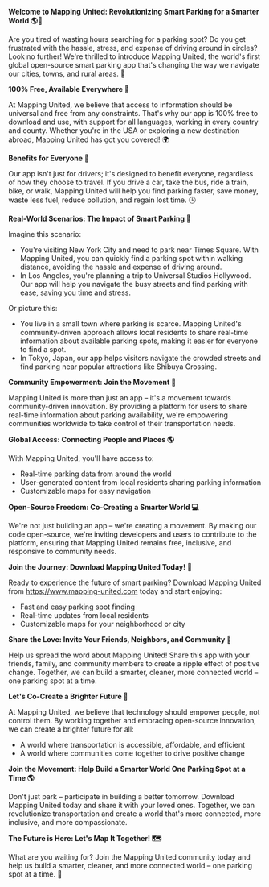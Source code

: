 **Welcome to Mapping United: Revolutionizing Smart Parking for a Smarter World 🌎🚗**

Are you tired of wasting hours searching for a parking spot? Do you get frustrated with the hassle, stress, and expense of driving around in circles? Look no further! We're thrilled to introduce Mapping United, the world's first global open-source smart parking app that's changing the way we navigate our cities, towns, and rural areas. 🌟

**100% Free, Available Everywhere 💸**

At Mapping United, we believe that access to information should be universal and free from any constraints. That's why our app is 100% free to download and use, with support for all languages, working in every country and county. Whether you're in the USA or exploring a new destination abroad, Mapping United has got you covered! 🌍

**Benefits for Everyone 🌈**

Our app isn't just for drivers; it's designed to benefit everyone, regardless of how they choose to travel. If you drive a car, take the bus, ride a train, bike, or walk, Mapping United will help you find parking faster, save money, waste less fuel, reduce pollution, and regain lost time. 🕒

**Real-World Scenarios: The Impact of Smart Parking 🌆**

Imagine this scenario:

* You're visiting New York City and need to park near Times Square. With Mapping United, you can quickly find a parking spot within walking distance, avoiding the hassle and expense of driving around.
* In Los Angeles, you're planning a trip to Universal Studios Hollywood. Our app will help you navigate the busy streets and find parking with ease, saving you time and stress.

Or picture this:

* You live in a small town where parking is scarce. Mapping United's community-driven approach allows local residents to share real-time information about available parking spots, making it easier for everyone to find a spot.
* In Tokyo, Japan, our app helps visitors navigate the crowded streets and find parking near popular attractions like Shibuya Crossing.

**Community Empowerment: Join the Movement 🌟**

Mapping United is more than just an app – it's a movement towards community-driven innovation. By providing a platform for users to share real-time information about parking availability, we're empowering communities worldwide to take control of their transportation needs.

**Global Access: Connecting People and Places 🌎**

With Mapping United, you'll have access to:

* Real-time parking data from around the world
* User-generated content from local residents sharing parking information
* Customizable maps for easy navigation

**Open-Source Freedom: Co-Creating a Smarter World 💻**

We're not just building an app – we're creating a movement. By making our code open-source, we're inviting developers and users to contribute to the platform, ensuring that Mapping United remains free, inclusive, and responsive to community needs.

**Join the Journey: Download Mapping United Today! 📲**

Ready to experience the future of smart parking? Download Mapping United from https://www.mapping-united.com today and start enjoying:

* Fast and easy parking spot finding
* Real-time updates from local residents
* Customizable maps for your neighborhood or city

**Share the Love: Invite Your Friends, Neighbors, and Community 🤝**

Help us spread the word about Mapping United! Share this app with your friends, family, and community members to create a ripple effect of positive change. Together, we can build a smarter, cleaner, more connected world – one parking spot at a time.

**Let's Co-Create a Brighter Future 🌟**

At Mapping United, we believe that technology should empower people, not control them. By working together and embracing open-source innovation, we can create a brighter future for all:

* A world where transportation is accessible, affordable, and efficient
* A world where communities come together to drive positive change

**Join the Movement: Help Build a Smarter World One Parking Spot at a Time 🌎**

Don't just park – participate in building a better tomorrow. Download Mapping United today and share it with your loved ones. Together, we can revolutionize transportation and create a world that's more connected, more inclusive, and more compassionate.

**The Future is Here: Let's Map It Together! 🗺️**

What are you waiting for? Join the Mapping United community today and help us build a smarter, cleaner, and more connected world – one parking spot at a time. 💚